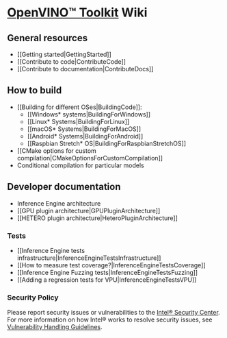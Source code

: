 # [OpenVINO™ Toolkit](https://01.org/openvinotoolkit) Wiki

## General resources

* [[Getting started|GettingStarted]]
* [[Contribute to code|ContributeCode]]
* [[Contribute to documentation|ContributeDocs]]

## How to build

* [[Building for different OSes|BuildingCode]]:
  * [[Windows* systems|BuildingForWindows]]
  * [[Linux* Systems|BuildingForLinux]]
  * [[macOS* Systems|BuildingForMacOS]]
  * [[Android* Systems|BuildingForAndroid]]
  * [[Raspbian Stretch* OS|BuildingForRaspbianStretchOS]]
* [[CMake options for custom compilation|CMakeOptionsForCustomCompilation]]
* Conditional compilation for particular models

## Developer documentation

* Inference Engine architecture
* [[GPU plugin architecture|GPUPluginArchitecture]]
* [[HETERO plugin architecture|HeteroPluginArchitecture]]

### Tests

* [[Inference Engine tests infrastructure|InferenceEngineTestsInfrastructure]]
* [[How to measure test coverage?|InferenceEngineTestsCoverage]]
* [[Inference Engine Fuzzing tests|InferenceEngineTestsFuzzing]]
* [[Adding a regression tests for VPU|InferenceEngineTestsVPU]]

### Security Policy

Please report security issues or vulnerabilities to the [Intel® Security Center]. For more information on how Intel® works to resolve security issues, see [Vulnerability Handling Guidelines].

[Intel® Security Center]:https://www.intel.com/security
[Vulnerability Handling Guidelines]:https://www.intel.com/content/www/us/en/security-center/vulnerability-handling-guidelines.html
